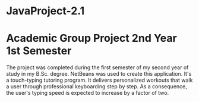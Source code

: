 # JavaProject-2.1
# Academic Group Project 2nd Year 1st Semester
The project was completed during the first semester of my second year of study in my B.Sc. degree.
NetBeans was used to create this application. It's a touch-typing tutoring program. 
It delivers personalized workouts that walk a user through professional keyboarding step by step.
As a consequence, the user's typing speed is expected to increase by a factor of two.
